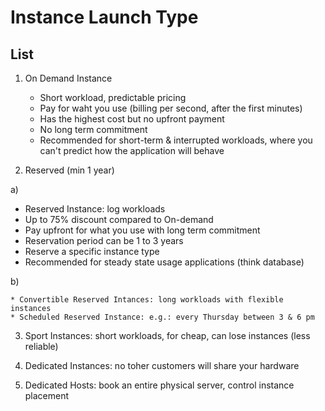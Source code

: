 # Instance Launch Type

## List
1) On Demand Instance
   * Short workload, predictable pricing
   * Pay for waht you use (billing per second, after the first minutes)
   * Has the highest cost but no upfront payment
   * No long term commitment
   * Recommended for short-term & interrupted workloads, where you can't predict how the application will behave
  
2) Reserved (min 1 year)
 
 a)
 
   * Reserved Instance: log workloads
   * Up to 75% discount compared to On-demand
   * Pay upfront for what you use with long term commitment
   * Reservation period can be 1 to 3 years
   * Reserve a specific instance type
   * Recommended for steady state usage applications (think database)
  
  b)
  
    * Convertible Reserved Intances: long workloads with flexible instances
    * Scheduled Reserved Instance: e.g.: every Thursday between 3 & 6 pm
  
  
3) Sport Instances: short workloads, for cheap, can lose instances (less reliable)

4) Dedicated Instances: no toher customers will share your hardware

5) Dedicated Hosts: book an entire physical server, control instance placement
